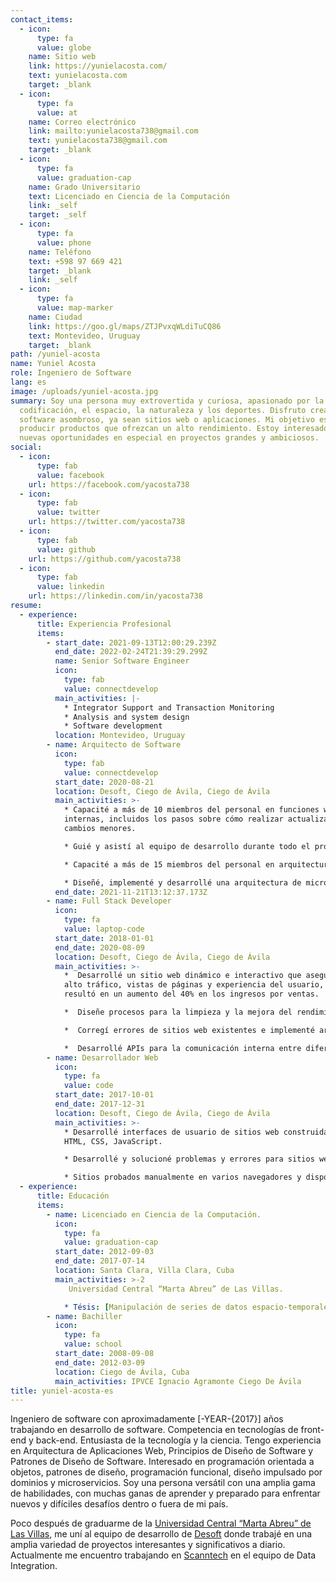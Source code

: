 ```yaml
---
contact_items:
  - icon:
      type: fa
      value: globe
    name: Sitio web
    link: https://yunielacosta.com/
    text: yunielacosta.com
    target: _blank
  - icon:
      type: fa
      value: at
    name: Correo electrónico
    link: mailto:yunielacosta738@gmail.com
    text: yunielacosta738@gmail.com
    target: _blank
  - icon:
      type: fa
      value: graduation-cap
    name: Grado Universitario
    text: Licenciado en Ciencia de la Computación
    link: _self
    target: _self
  - icon:
      type: fa
      value: phone
    name: Teléfono
    text: +598 97 669 421
    target: _blank
    link: _self
  - icon:
      type: fa
      value: map-marker
    name: Ciudad
    link: https://goo.gl/maps/ZTJPvxqWLdiTuCQ86
    text: Montevideo, Uruguay
    target: _blank
path: /yuniel-acosta
name: Yuniel Acosta
role: Ingeniero de Software
lang: es
image: /uploads/yuniel-acosta.jpg
summary: Soy una persona muy extrovertida y curiosa, apasionado por la
  codificación, el espacio, la naturaleza y los deportes. Disfruto creando
  software asombroso, ya sean sitios web o aplicaciones. Mi objetivo es siempre
  producir productos que ofrezcan un alto rendimiento. Estoy interesado en
  nuevas oportunidades en especial en proyectos grandes y ambiciosos.
social:
  - icon:
      type: fab
      value: facebook
    url: https://facebook.com/yacosta738
  - icon:
      type: fab
      value: twitter
    url: https://twitter.com/yacosta738
  - icon:
      type: fab
      value: github
    url: https://github.com/yacosta738
  - icon:
      type: fab
      value: linkedin
    url: https://linkedin.com/in/yacosta738
resume:
  - experience:
      title: Experiencia Profesional
      items:
        - start_date: 2021-09-13T12:00:29.239Z
          end_date: 2022-02-24T21:39:29.299Z
          name: Senior Software Engineer
          icon:
            type: fab
            value: connectdevelop
          main_activities: |-
            * Integrator Support and Transaction Monitoring
            * Analysis and system design
            * Software development
          location: Montevideo, Uruguay
        - name: Arquitecto de Software
          icon:
            type: fab
            value: connectdevelop
          start_date: 2020-08-21
          location: Desoft, Ciego de Ávila, Ciego de Ávila
          main_activities: >-
            * Capacité a más de 10 miembros del personal en funciones web
            internas, incluidos los pasos sobre cómo realizar actualizaciones y
            cambios menores.

            * Guié y asistí al equipo de desarrollo durante todo el proceso de implementación de los requisitos de software con las nuevas tecnologías.

            * Capacité a más de 15 miembros del personal en arquitectura de microservicios con Kubernetes e Istio.

            * Diseñé, implementé y desarrollé una arquitectura de microservicios para el sistema de gestión de reputación online.
          end_date: 2021-11-21T13:12:37.173Z
        - name: Full Stack Developer
          icon:
            type: fa
            value: laptop-code
          start_date: 2018-01-01
          end_date: 2020-08-09
          location: Desoft, Ciego de Ávila, Ciego de Ávila
          main_activities: >-
            *  Desarrollé un sitio web dinámico e interactivo que aseguró un
            alto tráfico, vistas de páginas y experiencia del usuario, lo que
            resultó en un aumento del 40% en los ingresos por ventas.

            *  Diseñe procesos para la limpieza y la mejora del rendimiento que minimizan el tiempo de inactividad en un 13%.

            *  Corregí errores de sitios web existentes e implementé arreglos que mejoraron significativamente la funcionalidad y velocidad web.

            *  Desarrollé APIs para la comunicación interna entre diferentes sistemas.
        - name: Desarrollador Web
          icon:
            type: fa
            value: code
          start_date: 2017-10-01
          end_date: 2017-12-31
          location: Desoft, Ciego de Ávila, Ciego de Ávila
          main_activities: >-
            * Desarrollé interfaces de usuario de sitios web construidas con
            HTML, CSS, JavaScript.

            * Desarrollé y solucioné problemas y errores para sitios web internos y de clientes que utilizan principalmente HTML, CSS, JavaScript, TypeScript, Angular y Vuejs.

            * Sitios probados manualmente en varios navegadores y dispositivos móviles para garantizar la compatibilidad y capacidad de respuesta entre navegadores.
  - experience:
      title: Educación
      items:
        - name: Licenciado en Ciencia de la Computación.
          icon:
            type: fa
            value: graduation-cap
          start_date: 2012-09-03
          end_date: 2017-07-14
          location: Santa Clara, Villa Clara, Cuba
          main_activities: >-2
             Universidad Central “Marta Abreu” de Las Villas.

            * Tésis: [Manipulación de series de datos espacio-temporales mediante el uso de formatos de datos científicos en R](https://dspace.uclv.edu.cu/handle/123456789/9227)
        - name: Bachiller
          icon:
            type: fa
            value: school
          start_date: 2008-09-08
          end_date: 2012-03-09
          location: Ciego de Ávila, Cuba
          main_activities: IPVCE Ignacio Agramonte Ciego De Ávila
title: yuniel-acosta-es
---
```


Ingeniero de software con aproximadamente [-YEAR-{2017}] años trabajando en desarrollo de software. 
Competencia en tecnologías de front-end y back-end. Entusiasta de la tecnología y la ciencia.
Tengo experiencia en Arquitectura de Aplicaciones Web, Principios de Diseño de Software y Patrones de Diseño de Software.
Interesado en programación orientada a objetos, patrones de diseño, programación funcional, diseño impulsado por dominios y microservicios.
Soy una persona versátil con una amplia gama de habilidades, con muchas ganas de aprender y preparado para enfrentar nuevos y difíciles desafíos dentro o fuera de mi país.


Poco después de graduarme de la [Universidad Central “Marta Abreu” de Las Villas](https://www.uclv.edu.cu/institucion), me uní al equipo de desarrollo de [Desoft](https://www.desoft.cu) donde trabajé en una amplia variedad de proyectos interesantes y significativos a diario. Actualmente me encuentro trabajando en [Scanntech](https://www.scanntech.com) en el equipo de Data Integration.
